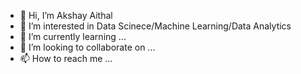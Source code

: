 - 👋 Hi, I’m Akshay Aithal
- 👀 I’m interested in Data Scinece/Machine Learning/Data Analytics
- 🌱 I’m currently learning ...
- 💞️ I’m looking to collaborate on ...
- 📫 How to reach me ...

<!---
akshayaithal98/akshayaithal98 is a ✨ special ✨ repository because its `README.md` (this file) appears on your GitHub profile.
You can click the Preview link to take a look at your changes.
--->
